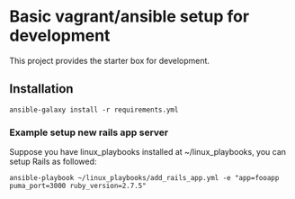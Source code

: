 # Basic vagrant/ansible setup for development

This project provides the starter box for development.

## Installation
```
ansible-galaxy install -r requirements.yml
```

### Example setup new rails app server
Suppose you have linux_playbooks installed at ~/linux_playbooks, you can setup Rails as followed:

```
ansible-playbook ~/linux_playbooks/add_rails_app.yml -e "app=fooapp puma_port=3000 ruby_version=2.7.5"
```
